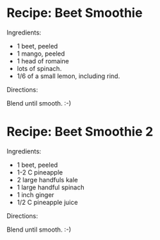 
# Recipe: Beet Smoothie

Ingredients:

- 1 beet, peeled
- 1 mango, peeled
- 1 head of romaine
- lots of spinach.
- 1/6 of a small lemon, including rind.

Directions:

Blend until smooth. :-)


# Recipe: Beet Smoothie 2

Ingredients:

- 1 beet, peeled
- 1-2 C pineapple
- 2 large handfuls kale
- 1 large handful spinach
- 1 inch ginger
- 1/2 C pineapple juice

Directions:

Blend until smooth. :-)


